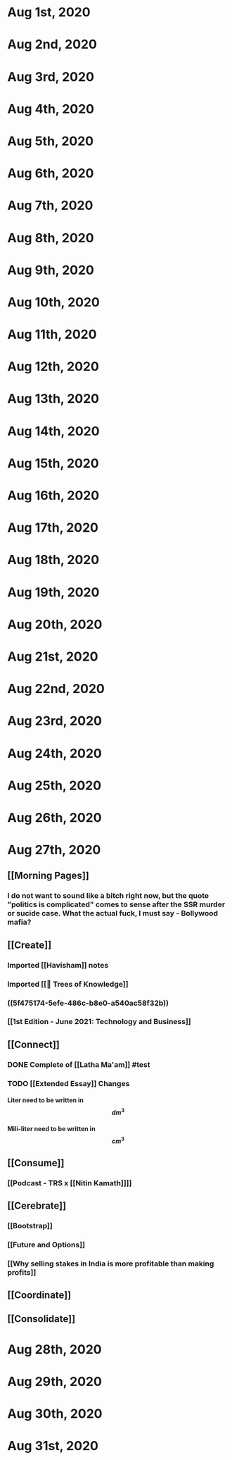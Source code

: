 # Aug 1st, 2020
# Aug 2nd, 2020
# Aug 3rd, 2020
# Aug 4th, 2020
# Aug 5th, 2020
# Aug 6th, 2020
# Aug 7th, 2020
# Aug 8th, 2020
# Aug 9th, 2020
# Aug 10th, 2020
# Aug 11th, 2020
# Aug 12th, 2020
# Aug 13th, 2020
# Aug 14th, 2020
# Aug 15th, 2020
# Aug 16th, 2020
# Aug 17th, 2020
# Aug 18th, 2020
# Aug 19th, 2020
# Aug 20th, 2020
# Aug 21st, 2020
# Aug 22nd, 2020
# Aug 23rd, 2020
# Aug 24th, 2020
# Aug 25th, 2020
# Aug 26th, 2020
# Aug 27th, 2020
## [[Morning Pages]]
### I do not want to sound like a bitch right now, but the quote "politics is complicated" comes to sense after the SSR murder or sucide case. What the actual fuck, I must say - Bollywood mafia?
## [[Create]]
### Imported [[Havisham]] notes
### Imported [[🌲 Trees of Knowledge]]
### ((5f475174-5efe-486c-b8e0-a540ac58f32b))
### [[1st Edition - June 2021: Technology and Business]]
## [[Connect]]
### DONE Complete of [[Latha Ma'am]] #test
### TODO [[Extended Essay]] Changes
#### Liter need to be written in $$dm^3$$
#### Mili-liter need to be written in $$cm^3$$
## [[Consume]]
### [[Podcast - TRS x [[Nitin Kamath]]]]
## [[Cerebrate]]
### [[Bootstrap]]
### [[Future and Options]]
### [[Why selling stakes in India is more profitable than making profits]]
## [[Coordinate]]
## [[Consolidate]]
# Aug 28th, 2020
# Aug 29th, 2020
# Aug 30th, 2020
# Aug 31st, 2020